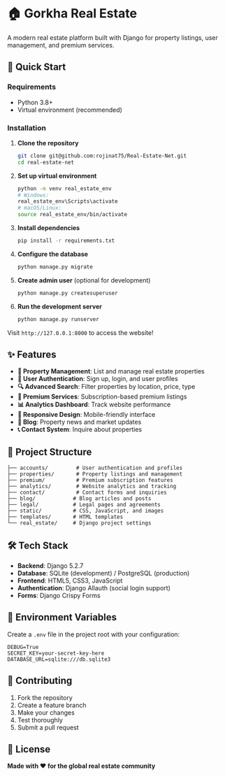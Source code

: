 # 🏠 Gorkha Real Estate

A modern real estate platform built with Django for property listings, user management, and premium services.

## 🚀 Quick Start

### Requirements
- Python 3.8+
- Virtual environment (recommended)

### Installation

1. **Clone the repository**
   ```bash
   git clone git@github.com:rojinat75/Real-Estate-Net.git
   cd real-estate-net
   ```

2. **Set up virtual environment**
   ```bash
   python -m venv real_estate_env
   # Windows:
   real_estate_env\Scripts\activate
   # macOS/Linux:
   source real_estate_env/bin/activate
   ```

3. **Install dependencies**
   ```bash
   pip install -r requirements.txt
   ```

4. **Configure the database**
   ```bash
   python manage.py migrate
   ```

5. **Create admin user** (optional for development)
   ```bash
   python manage.py createsuperuser
   ```

6. **Run the development server**
   ```bash
   python manage.py runserver
   ```

Visit `http://127.0.0.1:8000` to access the website!

## ✨ Features

- **🏢 Property Management**: List and manage real estate properties
- **👤 User Authentication**: Sign up, login, and user profiles
- **🔍 Advanced Search**: Filter properties by location, price, type
- **💎 Premium Services**: Subscription-based premium listings
- **📊 Analytics Dashboard**: Track website performance
- **📱 Responsive Design**: Mobile-friendly interface
- **📰 Blog**: Property news and market updates
- **📞 Contact System**: Inquire about properties

## 📁 Project Structure

```
├── accounts/         # User authentication and profiles
├── properties/       # Property listings and management
├── premium/          # Premium subscription features
├── analytics/        # Website analytics and tracking
├── contact/          # Contact forms and inquiries
├── blog/            # Blog articles and posts
├── legal/           # Legal pages and agreements
├── static/          # CSS, JavaScript, and images
├── templates/       # HTML templates
└── real_estate/     # Django project settings
```

## 🛠️ Tech Stack

- **Backend**: Django 5.2.7
- **Database**: SQLite (development) / PostgreSQL (production)
- **Frontend**: HTML5, CSS3, JavaScript
- **Authentication**: Django Allauth (social login support)
- **Forms**: Django Crispy Forms

## 📝 Environment Variables

Create a `.env` file in the project root with your configuration:

```env
DEBUG=True
SECRET_KEY=your-secret-key-here
DATABASE_URL=sqlite:///db.sqlite3
```

## 🤝 Contributing

1. Fork the repository
2. Create a feature branch
3. Make your changes
4. Test thoroughly
5. Submit a pull request

## 📄 License



**Made with ❤️ for the global real estate community**
